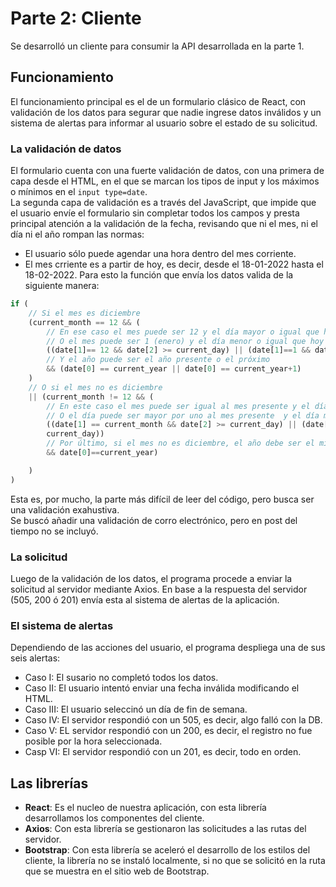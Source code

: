 # Parte 2: Cliente
Se desarrolló un cliente para consumir la API desarrollada en la parte 1.  

## Funcionamiento
El funcionamiento principal es el de un formulario clásico de React, con validación de los datos para segurar que nadie ingrese datos inválidos y un sistema de alertas para informar al usuario sobre el estado de su solicitud.
### La validación de datos
El formulario cuenta con una fuerte validación de datos, con una primera de capa desde el HTML, en el que se marcan los tipos de input y los máximos o mínimos en el `input type=date`.  
La segunda capa de validación es a través del JavaScript, que impide que el usuario envíe el formulario sin completar todos los campos y presta principal atención a la validación de la fecha, revisando que ni el mes, ni el día ni el año rompan las normas:
* El usuario sólo puede agendar una hora dentro del mes corriente.
* El mes crriente es a partir de hoy, es decir, desde el 18-01-2022 hasta el 18-02-2022.
Para esto la función que envía los datos valida de la siguiente manera:
```javascript
if (
    // Si el mes es diciembre
    (current_month == 12 && (
        // En ese caso el mes puede ser 12 y el día mayor o igual que hoy 
        // O el mes puede ser 1 (enero) y el día menor o igual que hoy
        ((date[1]== 12 && date[2] >= current_day) || (date[1]==1 && date[2] <= current_day)))
        // Y el año puede ser el año presente o el próximo
        && (date[0] == current_year || date[0] == current_year+1)
    )
    // O si el mes no es diciembre
    || (current_month != 12 && (
        // En este caso el mes puede ser igual al mes presente y el día igual o mayor
        // O el día puede ser mayor por uno al mes presente  y el día menor o igual al día presente
        ((date[1] == current_month && date[2] >= current_day) || (date[1] == current_month+1 && date[2]<= 
        current_day)) 
        // Por último, si el mes no es diciembre, el año debe ser el mismo que el presente
        && date[0]==current_year)

    )
)
```
Esta es, por mucho, la parte más difícil de leer del código, pero busca ser una validación exahustiva.  
Se buscó añadir una validación de corro electrónico, pero en post del tiempo no se incluyó.
### La solicitud
Luego de la validación de los datos, el programa procede a enviar la solicitud al servidor mediante Axios. En base a la respuesta del servidor (505, 200 ó 201) envía esta al sistema de alertas de la aplicación.  
### El sistema de alertas 
Dependiendo de las acciones del usuario, el programa despliega una de sus seis alertas:
* Caso I: El susario no completó todos los datos.
* Caso II: El usuario intentó enviar una fecha inválida modificando el HTML.
* Caso III: El usuario seleccinó un día de fin de semana.
* Caso IV: El servidor respondió con un 505, es decir, algo falló con la DB.
* Caso V: EL servidor respondió con un 200, es decir, el registro no fue posible por la hora seleccionada.
* Casp VI: El servidor respondió con un 201, es decir, todo en orden.

## Las librerías
* **React**: Es el nucleo de nuestra aplicación, con esta librería desarrollamos los componentes del cliente.
* **Axios**: Con esta librería se gestionaron las solicitudes a las rutas del servidor.
* **Bootstrap**: Con esta librería se aceleró el desarrollo de los estilos del cliente, la librería no se instaló localmente, si no que se solicitó en la ruta que se muestra en el sitio web de Bootstrap.
